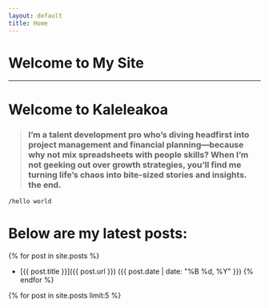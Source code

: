 ```yaml
---
layout: default
title: Home
---
```

# Welcome to My Site

***

# Welcome to Kaleleakoa

> ### I’m a talent development pro who’s diving headfirst into project management and financial planning—because why not mix spreadsheets with people skills? When I’m not geeking out over growth strategies, you’ll find me turning life’s chaos into bite-sized stories and insights.  the end.

```markdown
/hello world
```

# Below are my latest posts:

{% for post in site.posts %}
- [{{ post.title }}]({{ post.url }}) ({{ post.date | date: "%B %d, %Y" }})
{% endfor %}

{% for post in site.posts limit:5 %}
